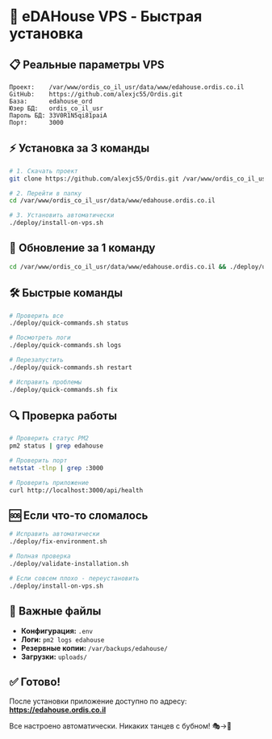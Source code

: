 # 🚀 eDAHouse VPS - Быстрая установка

## 📋 Реальные параметры VPS

```
Проект:    /var/www/ordis_co_il_usr/data/www/edahouse.ordis.co.il
GitHub:    https://github.com/alexjc55/Ordis.git
База:      edahouse_ord
Юзер БД:   ordis_co_il_usr
Пароль БД: 33V0R1N5qi81paiA
Порт:      3000
```

## ⚡ Установка за 3 команды

```bash
# 1. Скачать проект
git clone https://github.com/alexjc55/Ordis.git /var/www/ordis_co_il_usr/data/www/edahouse.ordis.co.il

# 2. Перейти в папку
cd /var/www/ordis_co_il_usr/data/www/edahouse.ordis.co.il

# 3. Установить автоматически
./deploy/install-on-vps.sh
```

## 🔄 Обновление за 1 команду

```bash
cd /var/www/ordis_co_il_usr/data/www/edahouse.ordis.co.il && ./deploy/update-project.sh
```

## 🛠️ Быстрые команды

```bash
# Проверить все
./deploy/quick-commands.sh status

# Посмотреть логи
./deploy/quick-commands.sh logs

# Перезапустить
./deploy/quick-commands.sh restart

# Исправить проблемы
./deploy/quick-commands.sh fix
```

## 🔍 Проверка работы

```bash
# Проверить статус PM2
pm2 status | grep edahouse

# Проверить порт
netstat -tlnp | grep :3000

# Проверить приложение
curl http://localhost:3000/api/health
```

## 🆘 Если что-то сломалось

```bash
# Исправить автоматически
./deploy/fix-environment.sh

# Полная проверка
./deploy/validate-installation.sh

# Если совсем плохо - переустановить
./deploy/install-on-vps.sh
```

## 📁 Важные файлы

- **Конфигурация:** `.env`
- **Логи:** `pm2 logs edahouse`
- **Резервные копии:** `/var/backups/edahouse/`
- **Загрузки:** `uploads/`

## ✅ Готово!

После установки приложение доступно по адресу:
**https://edahouse.ordis.co.il**

Все настроено автоматически. Никаких танцев с бубном! 🎭→🚀
